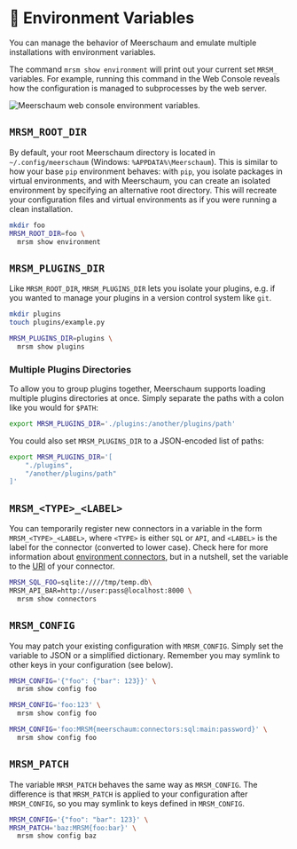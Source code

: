 # 🌳 Environment Variables

You can manage the behavior of Meerschaum and emulate multiple installations with environment variables.

The command `mrsm show environment` will print out your current set `MRSM_` variables. For example, running this command in the Web Console reveals how the configuration is managed to subprocesses by the web server.

![Meerschaum web console environment variables.](/assets/screenshots/web-console-environment.png)

## **`MRSM_ROOT_DIR`**

By default, your root Meerschaum directory is located in `~/.config/meerschaum` (Windows: `%APPDATA%\Meerschaum`). This is similar to how your base `pip` environment behaves: with `pip`, you isolate packages in virtual environments, and with Meerschaum, you can create an isolated environment by specifying an alternative root directory. This will recreate your configuration files and virtual environments as if you were running a clean installation.

```bash
mkdir foo
MRSM_ROOT_DIR=foo \
  mrsm show environment
```

## **`MRSM_PLUGINS_DIR`**

Like `MRSM_ROOT_DIR`, `MRSM_PLUGINS_DIR` lets you isolate your plugins, e.g. if you wanted to manage your plugins in a version control system like `git`.

```bash
mkdir plugins
touch plugins/example.py

MRSM_PLUGINS_DIR=plugins \
  mrsm show plugins
```

### Multiple Plugins Directories

To allow you to group plugins together, Meerschaum supports loading multiple plugins directories at once. Simply separate the paths with a colon like you would for `$PATH`:

```bash
export MRSM_PLUGINS_DIR='./plugins:/another/plugins/path'
```

You could also set `MRSM_PLUGINS_DIR` to a JSON-encoded list of paths:

```bash
export MRSM_PLUGINS_DIR='[
    "./plugins",
    "/another/plugins/path"
]'
```

## **`MRSM_<TYPE>_<LABEL>`**

You can temporarily register new connectors in a variable in the form `MRSM_<TYPE>_<LABEL>`, where `<TYPE>` is either `SQL` or `API`, and `<LABEL>` is the label for the connector (converted to lower case). Check here for more information about [environment connectors](/reference/connectors/#-environment-connectors), but in a nutshell, set the variable to the [URI](https://en.wikipedia.org/wiki/Uniform_Resource_Identifier) of your connector.

```bash
MRSM_SQL_FOO=sqlite:////tmp/temp.db\
MRSM_API_BAR=http://user:pass@localhost:8000 \
  mrsm show connectors
```

## **`MRSM_CONFIG`**

You may patch your existing configuration with `MRSM_CONFIG`. Simply set the variable to JSON or a simplified dictionary. Remember you may symlink to other keys in your configuration (see below).

```bash
MRSM_CONFIG='{"foo": {"bar": 123}}' \
  mrsm show config foo

MRSM_CONFIG='foo:123' \
  mrsm show config foo

MRSM_CONFIG='foo:MRSM{meerschaum:connectors:sql:main:password}' \
  mrsm show config foo
```

## **`MRSM_PATCH`**

The variable `MRSM_PATCH` behaves the same way as `MRSM_CONFIG`. The difference is that `MRSM_PATCH` is applied to your configuration after `MRSM_CONFIG`, so you may symlink to keys defined in `MRSM_CONFIG`.

```bash
MRSM_CONFIG='{"foo": "bar": 123}' \
MRSM_PATCH='baz:MRSM{foo:bar}' \
  mrsm show config baz
```